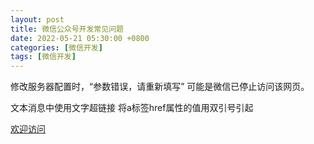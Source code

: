 ```yaml
---
layout: post
title: 微信公众号开发常见问题
date: 2022-05-21 05:30:00 +0800
categories: [微信开发]
tags: [微信开发]
---
```


修改服务器配置时，“参数错误，请重新填写”
可能是微信已停止访问该网页。

文本消息中使用文字超链接
将a标签href属性的值用双引号引起

<a href="www.elesos.com">欢迎访问</a>